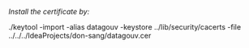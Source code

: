 *Install the certificate by:*

./keytool -import -alias datagouv -keystore ../lib/security/cacerts -file ../../../IdeaProjects/don-sang/datagouv.cer

